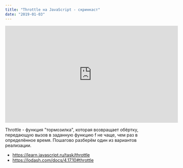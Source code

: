 ```yaml
---
title: "Throttle на JavaScript - скринкаст"
date: "2019-01-03"
---
```


<iframe width="560" height="315" src="https://www.youtube.com/embed/-v31jfaTyhU" frameborder="0" allow="accelerometer; autoplay; encrypted-media; gyroscope; picture-in-picture" allowfullscreen></iframe>

Throttle - функция "тормозилка", которая возвращает обёртку, передающую вызов в заданную функцию f не чаще, чем раз в определённое время. Пошагово разберём один из вариантов реализации.

- https://learn.javascript.ru/task/throttle
- https://lodash.com/docs/4.17.10#throttle